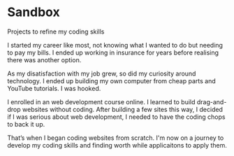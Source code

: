 # Sandbox
Projects to refine my coding skills

I started my career like most, not knowing what I wanted to do but needing to pay my bills. I ended up working in insurance for years before realising there was another option.

As my disatisfaction with my job grew, so did my curiosity around technology. I ended up building my own computer from cheap parts and YouTube tutorials. I was hooked.

I enrolled in an web development course online. I learned to build drag-and-drop websites without coding. After building a few sites this way, I decided if I was serious about web development, I needed to have the coding chops to back it up.

That’s when I began coding websites from scratch. I'm now on a journey to develop my coding skills and finding worth while applicaitons to apply them.
